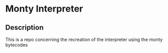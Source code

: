 # Monty Interpreter

## Description

This is a repo concerning the recreation of the interpreter using the monty bytecodes
